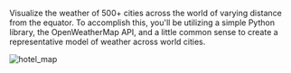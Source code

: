 Visualize the weather of 500+ cities across the world of varying distance from the equator. To accomplish this, you'll be utilizing a simple Python library, the OpenWeatherMap API, and a little common sense to create a representative model of weather across world cities.

![hotel_map](https://user-images.githubusercontent.com/87106205/173973030-e7c19e97-0922-447c-b22b-3525fc793c96.png)

